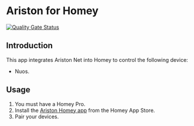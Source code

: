 # Ariston for Homey

[![Quality Gate Status](https://sonarcloud.io/api/project_badges/measure?project=OlivierZal_com.ariston&metric=alert_status)](https://sonarcloud.io/summary/new_code?id=OlivierZal_com.ariston)

## Introduction

This app integrates Ariston Net into Homey to control the following device:

- Nuos.

## Usage

1. You must have a Homey Pro.
2. Install the [Ariston Homey app](https://homey.app/a/com.ariston) from the Homey App Store.
3. Pair your devices.
